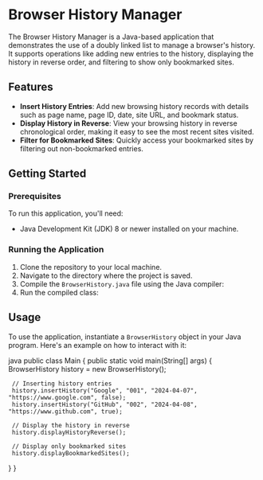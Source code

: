 # Browser History Manager

The Browser History Manager is a Java-based application that demonstrates the use of a doubly linked list to manage a browser's history. It supports operations like adding new entries to the history, displaying the history in reverse order, and filtering to show only bookmarked sites.

## Features

- **Insert History Entries**: Add new browsing history records with details such as page name, page ID, date, site URL, and bookmark status.
- **Display History in Reverse**: View your browsing history in reverse chronological order, making it easy to see the most recent sites visited.
- **Filter for Bookmarked Sites**: Quickly access your bookmarked sites by filtering out non-bookmarked entries.

## Getting Started

### Prerequisites

To run this application, you'll need:

- Java Development Kit (JDK) 8 or newer installed on your machine.

### Running the Application

1. Clone the repository to your local machine.
2. Navigate to the directory where the project is saved.
3. Compile the `BrowserHistory.java` file using the Java compiler:
4. Run the compiled class:


## Usage

To use the application, instantiate a `BrowserHistory` object in your Java program. Here's an example on how to interact with it:

java
public class Main {
 public static void main(String[] args) {
     BrowserHistory history = new BrowserHistory();

     // Inserting history entries
     history.insertHistory("Google", "001", "2024-04-07", "https://www.google.com", false);
     history.insertHistory("GitHub", "002", "2024-04-08", "https://www.github.com", true);

     // Display the history in reverse
     history.displayHistoryReverse();

     // Display only bookmarked sites
     history.displayBookmarkedSites();
 }
}
